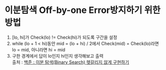 # 이분탐색 Off-by-one Error방지하기 위한 방법
1. [lo, hi]가 Check(lo) != Check(hi)가 되도록 구간을 설정
2. while (lo + 1 < hi)동안 mid = (lo + hi) / 2에서 Check(mid) = Check(lo)라면 lo = mid, 아니라면 hi = mid
3. 구한 경계에서 답이 lo인지 hi인지 생각해보고 출력  
출처 : [백준 : 이분 탐색(Binary Search) 헷갈리지 않게 구현하기](https://www.acmicpc.net/blog/view/109)